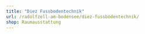 ```yaml
---
title: "Diez Fussbodentechnik"
url: /radolfzell-am-bodensee/diez-fussbodentechnik/
shop: Raumausstattung
---
```


